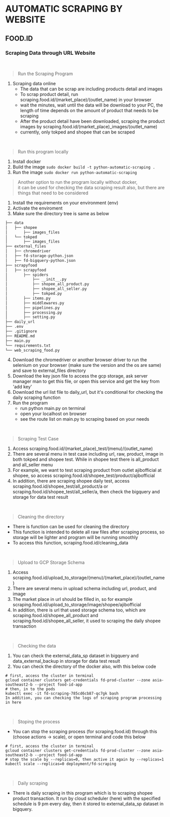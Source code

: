 # AUTOMATIC SCRAPING BY WEBSITE
## FOOD.ID
### Scraping Data through URL Website

<br />

> Run the Scraping Program

1. Scraping data online
    - The data that can be scrap are including products detail and images
    - To scrap product detail, run scraping.food.id/(market_place)/(outlet_name) in your browser
    - wait the minutes, wait until the data will be download to your PC, the length of time depends on the amount of product that needs to be scraping
    - After the product detail have been downloaded, scraping the product images by scraping.food.id/(market_place)_images/(outlet_name)
    - currently, only tokped and shopee that can be scraped

<br />

> Run this program locally

1. Install docker
2. Build the image
```sudo docker build -t python-automatic-scraping . ```
3. Run the image
```sudo docker run python-automatic-scraping ```

> Another option to run the program locally without docker, <br />
> it can be used for checking the data scraping result also, but there are things that need to be considered

1. Install the requirements on your environment (env)
2. Activate the enviroment
3. Make sure the directory tree is same as below
```bash
├── data
│   ├── shopee
│       ├── images_files
│   └── tokped
│       ├── images_files
├── external_files
│   ├── chromedriver
│   ├── fd-storage-python.json
│   ├── fd-bigquery-python.json
├── scrapyfood
│   ├── scrapyfood
│       ├── spiders
│           ├── __init__.py
│           ├── shopee_all_product.py
│           ├── shopee_all_seller.py
│           ├── tokped.py
│       ├── items.py
│       ├── middlewares.py
│       ├── pipelines.py
│       ├── processing.py
│       ├── setting.py
├── daily_url
├── .env
├── .gitignore
├── README.md
├── main.py
└── requirements.txt
└── web_scraping_food.py
```
4. Download the chromedriver or another browser driver to run the selenium on your browser (make sure the version and the os are same) and save to external_files directory
5. Download the key json file to access the gcp storage, ask server manager man to get this file, or open this service and get the key from 'add key'
6. Download the url list file to daily_url, but it's conditional for checking the daily scraping function 
7. Run the program
    - run python main.py on terminal
    - open your localhost on browser
    - see the route list on main.py to scraping based on your needs

<br />

> Scraping Test Case

1. Access scraping.food.id/(market_place)_test/(menu)/(outlet_name)
2. There are several menu in test case including url, raw, product, image in both tokped and shopee test. While in shopee test there is all_product and all_seller menu
3. For example, we want to test scraping product from outlet ajibofficial at shopee, so access scraping.food.id/shopee_test/product/ajibofficial
4. In addition, there are scraping shopee daily test, access scraping.food.id/shopee_test/all_product/a or scraping.food.id/shopee_test/all_seller/a, then check the bigquery and storage for data test result 

<br />

> Cleaning the directory

- There is function can be used for cleaning the directory
- This function is intended to delete all raw files after scraping process, so storage will be lighter and program will be running smoothly
- To access this function, scraping.food.id/cleaning_data

<br />

> Upload to GCP Storage Schema

1. Access scraping.food.id/upload_to_storage/(menu)/(market_place)/(outlet_name)
2. There are several menu in upload schema including url, product, and image
3. The market place in url should be filled in, so for example scraping.food.id/upload_to_storage/image/shopee/ajibofficial
4. In addition, there is url that used storage schema too, which are scraping.food.id/shopee_all_product and scraping.food.id/shopee_all_seller, it used to scraping the daily shopee transaction

<br />

> Checking the data

1. You can check the external_data_sp dataset in bigquery and data_external_backup in storage for data test result
2. You can check the directory of the docker also, with this below code
```
# first, access the cluster in terminal
gcloud container clusters get-credentials fd-prod-cluster --zone asia-southeast2-b --project food-id-app
# then, in to the pods
kubectl exec -it fd-scraping-785cd6cb87-qc7gk bash
In addition, you can checking the logs of scraping program processing in here
```

<br />

> Stoping the process

- You can stop the scraping process (for scraping.food.id) through this (choose actions -> scale), or open terminal and code this below
```
# first, access the cluster in terminal
gcloud container clusters get-credentials fd-prod-cluster --zone asia-southeast2-b --project food-id-app
# stop the scale by --replicas=0, then active it again by --replicas=1
kubectl scale --replicas=0 deployment/fd-scraping 
```

<br />

> Daily scraping

- There is daily scraping in this program which is to scraping shopee product transaction. It run by cloud scheduler (here) with the specified schedule is 9 pm every day, then it stored to external_data_sp dataset in bigquery.